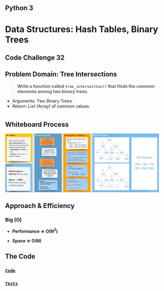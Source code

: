 ## Python 3

# **Data Structures: Hash Tables, Binary Trees**

## Code Challenge 32

## Problem Domain: Tree Intersections

> **Write a function called `tree_intersection()` that finds the common elements among two binary trees.**
  - Arguments: Two Binary Trees.
  - Return: List (Array) of common values.

# 

## Whiteboard Process

![tree_intersection](tree_intersection.png)

## Approach & Efficiency

### Big (O)

- **Performance => O(N<sup>2</sup>)** 

- **Space => O(N)**
    

[//]: # ( using a *`While`* Loop & *`If-elif-else`* statements)

[//]: # (Keeping it as simple as possible, the floor division &#40;`//`&#41; was used to determine where the middle
of the original/input list is, and compare the key with the item at that index.)

## **The Code**

### [**`Code`**](../../data_structures_py/hash_tables/tree_intersection.py)

### [**`Tests`**](../../data_structures_py/tests/test_tree_intersection.py)
